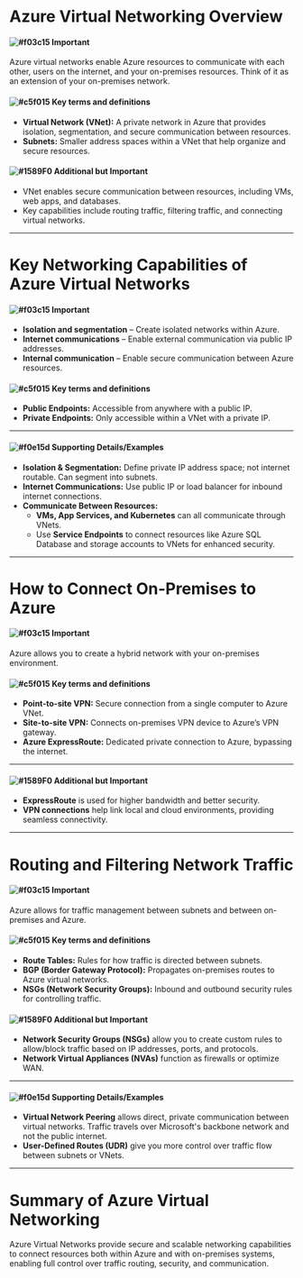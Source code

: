 # Azure Virtual Networking Overview
#### ![#f03c15](https://placehold.co/15x15/f03c15/f03c15.png) **Important**
Azure virtual networks enable Azure resources to communicate with each other, users on the internet, and your on-premises resources. Think of it as an extension of your on-premises network.

#### ![#c5f015](https://placehold.co/15x15/c5f015/c5f015.png) **Key terms and definitions**
- **Virtual Network (VNet):** A private network in Azure that provides isolation, segmentation, and secure communication between resources.
- **Subnets:** Smaller address spaces within a VNet that help organize and secure resources.

#### ![#1589F0](https://placehold.co/15x15/1589F0/1589F0.png) **Additional but Important**
- VNet enables secure communication between resources, including VMs, web apps, and databases.
- Key capabilities include routing traffic, filtering traffic, and connecting virtual networks.

---

# Key Networking Capabilities of Azure Virtual Networks
#### ![#f03c15](https://placehold.co/15x15/f03c15/f03c15.png) **Important**
- **Isolation and segmentation** – Create isolated networks within Azure.
- **Internet communications** – Enable external communication via public IP addresses.
- **Internal communication** – Enable secure communication between Azure resources.

#### ![#c5f015](https://placehold.co/15x15/c5f015/c5f015.png) **Key terms and definitions**
- **Public Endpoints:** Accessible from anywhere with a public IP.
- **Private Endpoints:** Only accessible within a VNet with a private IP.

---

#### ![#f0e15d](https://placehold.co/15x15/f0e15d/f0e15d.png) **Supporting Details/Examples**
- **Isolation & Segmentation:** Define private IP address space; not internet routable. Can segment into subnets.
- **Internet Communications:** Use public IP or load balancer for inbound internet connections.
- **Communicate Between Resources:** 
  - **VMs, App Services, and Kubernetes** can all communicate through VNets.
  - Use **Service Endpoints** to connect resources like Azure SQL Database and storage accounts to VNets for enhanced security.

---

# How to Connect On-Premises to Azure
#### ![#f03c15](https://placehold.co/15x15/f03c15/f03c15.png) **Important**
Azure allows you to create a hybrid network with your on-premises environment.

#### ![#c5f015](https://placehold.co/15x15/c5f015/c5f015.png) **Key terms and definitions**
- **Point-to-site VPN:** Secure connection from a single computer to Azure VNet.
- **Site-to-site VPN:** Connects on-premises VPN device to Azure’s VPN gateway.
- **Azure ExpressRoute:** Dedicated private connection to Azure, bypassing the internet.

---

#### ![#1589F0](https://placehold.co/15x15/1589F0/1589F0.png) **Additional but Important**
- **ExpressRoute** is used for higher bandwidth and better security.
- **VPN connections** help link local and cloud environments, providing seamless connectivity.

---

# Routing and Filtering Network Traffic
#### ![#f03c15](https://placehold.co/15x15/f03c15/f03c15.png) **Important**
Azure allows for traffic management between subnets and between on-premises and Azure.

#### ![#c5f015](https://placehold.co/15x15/c5f015/c5f015.png) **Key terms and definitions**
- **Route Tables:** Rules for how traffic is directed between subnets.
- **BGP (Border Gateway Protocol):** Propagates on-premises routes to Azure virtual networks.
- **NSGs (Network Security Groups):** Inbound and outbound security rules for controlling traffic.

#### ![#1589F0](https://placehold.co/15x15/1589F0/1589F0.png) **Additional but Important**
- **Network Security Groups (NSGs)** allow you to create custom rules to allow/block traffic based on IP addresses, ports, and protocols.
- **Network Virtual Appliances (NVAs)** function as firewalls or optimize WAN.

---

#### ![#f0e15d](https://placehold.co/15x15/f0e15d/f0e15d.png) **Supporting Details/Examples**
- **Virtual Network Peering** allows direct, private communication between virtual networks. Traffic travels over Microsoft's backbone network and not the public internet.
- **User-Defined Routes (UDR)** give you more control over traffic flow between subnets or VNets.

---

# Summary of Azure Virtual Networking
Azure Virtual Networks provide secure and scalable networking capabilities to connect resources both within Azure and with on-premises systems, enabling full control over traffic routing, security, and communication.
